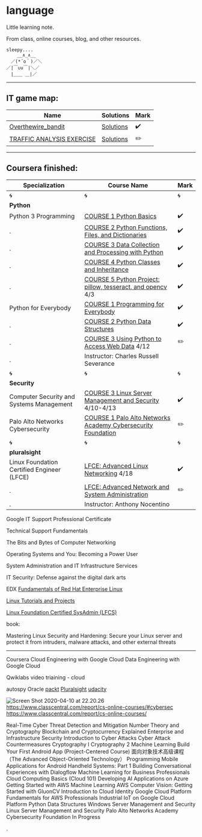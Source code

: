 # language

Little learning note.

From class, online courses, blog, and other resources.


```
sleepy....
    __∧_∧__
　／(*´o｀)／＼
／|￣∪∪￣|＼／
　|＿＿ ＿|／
```

---

## IT game map:
Name | Solutions | Mark |
---|---|---
[Overthewire_bandit](https://overthewire.org/wargames/bandit/) | [Solutions](https://github.com/ocholuo/language/blob/master/codegame/Overthewire_bandit(Fin).md) | :heavy_check_mark:
[TRAFFIC ANALYSIS EXERCISE](http://malware-traffic-analysis.net/training-exercises.html) | [Solutions](https://github.com/ocholuo/language/blob/master/codegame/TrafficAnalysisExe.md) | :pencil2:


---

## Coursera finished:

Specialization | Course Name |  Mark |
---|---|---
:cyclone: | :cyclone: | :cyclone:
**Python** | |
Python 3 Programming | [COURSE 1 Python Basics](https://www.coursera.org/learn/python-basics?specialization=python-3-programming) | :heavy_check_mark:
 . | [COURSE 2 Python Functions, Files, and Dictionaries](https://www.coursera.org/learn/python-functions-files-dictionaries?specialization=python-3-programming) | :heavy_check_mark:
 . | [COURSE 3 Data Collection and Processing with Python](https://www.coursera.org/learn/data-collection-processing-python?specialization=python-3-programming) | :heavy_check_mark:
 . | [COURSE 4 Python Classes and Inheritance](https://www.coursera.org/learn/python-classes-inheritance?specialization=python-3-programming) | :heavy_check_mark:
 . | [COURSE 5 Python Project: pillow, tesseract, and opencv](https://www.coursera.org/learn/python-project) 4/3 | :heavy_check_mark:
Python for Everybody | [COURSE 1 Programming for Everybody](https://www.coursera.org/learn/python?specialization=python) | :heavy_check_mark:
 . | [COURSE 2 Python Data Structures](https://www.coursera.org/learn/python-data?courseSlug=python-data&showOnboardingModal=checkAndRedirect&specialization=python) | :heavy_check_mark:
 . | [COURSE 3 Using Python to Access Web Data](https://www.coursera.org/learn/python-network-data?courseSlug=python-network-data&showOnboardingModal=checkAndRedirect&specialization=python) 4/12| :pencil2:
 . | Instructor: Charles Russell Severance
:cyclone: | :cyclone: | :cyclone:
**Security** | |
Computer Security and Systems Management | [COURSE 3 Linux Server Management and Security](https://www.coursera.org/learn/linux-server-management-security) 4/10-4/13|  :heavy_check_mark:
Palo Alto Networks Cybersecurity | [COURSE 1 Palo Alto Networks Academy Cybersecurity Foundation](https://www.coursera.org/learn/cybersecurity-foundation?specialization=palo-alto-networks-cybersecurity) | :pencil2:
:cyclone: | :cyclone: | :cyclone:
**pluralsight** | |
Linux Foundation Certified Engineer (LFCE) | [LFCE: Advanced Linux Networking](https://app.pluralsight.com/library/courses/linux-networking-advanced-lfce/table-of-contents) 4/18 | :heavy_check_mark:
. | [LFCE: Advanced Network and System Administration](https://app.pluralsight.com/course-player?clipId=6f88f6c6-bea4-405e-b4c1-7bf38255c33c) | :pencil2:
 . | Instructor: Anthony Nocentino



Google IT Support Professional Certificate

Technical Support Fundamentals

The Bits and Bytes of Computer Networking

Operating Systems and You: Becoming a Power User

System Administration and IT Infrastructure Services

IT Security: Defense against the digital dark arts


EDX
[Fundamentals of Red Hat Enterprise Linux](https://www.edx.org/course/fundamentals-of-red-hat-enterprise-linux?source=aw&awc=6798_1586549110_7f9f3833ce868c1ee5d3f8fa16b11929&utm_source=aw&utm_medium=affiliate_partner&utm_content=text-link&utm_term=673201_Geekflare+LTD)


[Linux Tutorials and Projects](https://www.udemy.com/course/linux-tutorials/?ranMID=39197&ranEAID=jf7w44yEft4&ranSiteID=jf7w44yEft4-DILLs8xLspMoGCuVjAmPsw&LSNPUBID=jf7w44yEft4)

[Linux Foundation Certified SysAdmin (LFCS)](https://linuxacademy.com/course/linux-foundation-certified-system-administrator-v3-18/)


book:

Mastering Linux Security and Hardening: Secure your Linux server and protect it from intruders, malware attacks, and other external threats

---

Coursera
Cloud Engineering with Google Cloud
Data Engineering with Google Cloud

Qwiklabs
video triaining - cloud


autospy
Oracle
[packt](https://courses.packtpub.com/pages/redeem)
[Pluralsight](https://app.pluralsight.com/library/)
[udacity]()

![Screen Shot 2020-04-10 at 22.20.26](https://i.imgur.com/4iYzRGJ.png)
https://www.classcentral.com/report/cs-online-courses/#cybersec
https://www.classcentral.com/report/cs-online-courses/




Real-Time Cyber Threat Detection and Mitigation
Number Theory and Cryptography
Blockchain and Cryptocurrency Explained
Enterprise and Infrastructure Security
Introduction to Cyber Attacks
Cyber Attack Countermeasures
Cryptography I
Cryptography 2
Machine Learning
Build Your First Android App (Project-Centered Course)
面向对象技术高级课程（The Advanced Object-Oriented Technology）
Programming Mobile Applications for Android Handheld Systems: Part 1
Building Conversational Experiences with Dialogflow
Machine Learning for Business Professionals
Cloud Computing Basics (Cloud 101)
Developing AI Applications on Azure
Getting Started with AWS Machine Learning
AWS Computer Vision: Getting Started with GluonCV
Introduction to Cloud Identity
Google Cloud Platform Fundamentals for AWS Professionals
Industrial IoT on Google Cloud Platform
Python Data Structures
Windows Server Management and Security
Linux Server Management and Security
Palo Alto Networks Academy Cybersecurity Foundation
In Progress




















.
